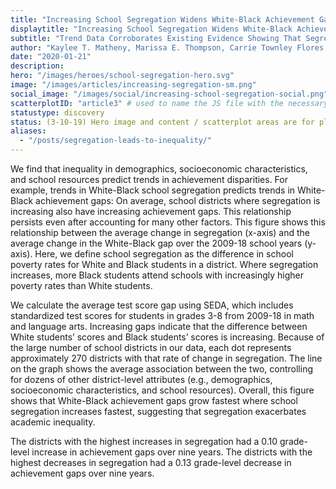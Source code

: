 ```yaml
---
title: "Increasing School Segregation Widens White-Black Achievement Gaps" # for the body class -- can't use a ?
displaytitle: "Increasing School Segregation Widens White-Black Achievement Gaps" # for what shows on the page
subtitle: "Trend Data Corroborates Existing Evidence Showing That Segregation Leads to Unequal Learning"
author: "Kaylee T. Matheny, Marissa E. Thompson, Carrie Townley Flores, & sean f. reardon"
date: "2020-01-21"
description:
hero: "/images/heroes/school-segregation-hero.svg"
image: "/images/articles/increasing-segregation-sm.png"
social_image: "/images/social/increasing-school-segregation-social.png"
scatterplotID: "article3" # used to name the JS file with the necessary states and prop attributes
statustype: discovery
status: (3-10-19) Hero image and content / scatterplot areas are for placement only. Add breadcrumb nav to all 3rd-level pages.
aliases:
  - "/posts/segregation-leads-to-inequality/"
---
```


<span class="drop-cap">W</span>e find that inequality in demographics, socioeconomic characteristics, and school resources predict trends in achievement disparities. For example, trends in White-Black school segregation predicts trends in White-Black achievement gaps: On average, school districts where segregation is increasing also have increasing achievement gaps. This relationship persists even after accounting for many other factors. This figure shows this relationship between the average change in segregation (x-axis) and the average change in the White-Black gap over the 2009-18 school years (y-axis). Here, we define school segregation as the difference in school poverty rates for White and Black students in a district. Where segregation increases, more Black students attend schools with increasingly higher poverty rates than White students.

We calculate the average test score gap using SEDA, which includes standardized test scores for students in grades 3-8 from 2009-18 in math and language arts. Increasing gaps indicate that the difference between White students’ scores and Black students’ scores is increasing. Because of the large number of school districts in our data, each dot represents approximately 270 districts with that rate of change in segregation. The line on the graph shows the average association between the two, controlling for dozens of other district-level attributes (e.g., demographics, socioeconomic characteristics, and school resources). Overall, this figure shows that White-Black achievement gaps grow fastest where school segregation increases fastest, suggesting that segregation exacerbates academic inequality.

The districts with the highest increases in segregation had a 0.10 grade-level increase in achievement gaps over nine years. The districts with the highest decreases in segregation had a 0.13 grade-level decrease in achievement gaps over nine years.
